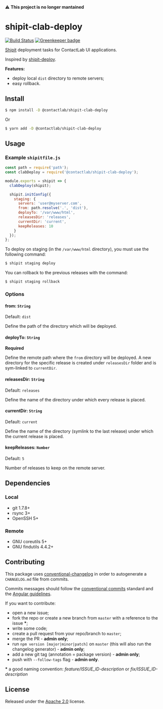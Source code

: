 :warning: **This project is no longer mantained**

# shipit-clab-deploy

[![Build Status](https://travis-ci.org/contactlab/shipit-clab-deploy.svg?branch=master)](https://travis-ci.org/contactlab/shipit-clab-deploy)
[![Greenkeeper badge](https://badges.greenkeeper.io/contactlab/shipit-clab-deploy.svg)](https://greenkeeper.io/)

[Shipit](https://github.com/shipitjs/shipit) deployment tasks for ContactLab UI applications.

Inspired by [shipit-deploy](https://github.com/shipitjs/shipit-deploy).

**Features:**

- deploy local `dist` directory to remote servers;
- easy rollback.

## Install

```sh
$ npm install -D @contactlab/shipit-clab-deploy
```

Or

```sh
$ yarn add -D @contactlab/shipit-clab-deploy
```

## Usage

### Example `shipitfile.js`

```js
const path = require('path');
const clabDeploy = require('@contactlab/shipit-clab-deploy');

module.exports = shipit => {
  clabDeploy(shipit);

  shipit.initConfig({
    staging: {
      servers: 'user@myserver.com',
      from: path.resolve('.', 'dist'),
      deployTo: '/var/www/html',
      releasesDir: 'releases',
      currentDir: 'current',
      keepReleases: 10
    }
  });
};
```

To deploy on staging (in the `/var/www/html` directory), you must use the following command:

```sh
$ shipit staging deploy
```

You can rollback to the previous releases with the command:

```sh
$ shipit staging rollback
```

### Options

#### from: `String`
Default: `dist`

Define the path of the directory which will be deployed.

#### deployTo: `String`
**Required**

Define the remote path where the `from` directory will be deployed. A new directory for the specific release is created under `releasesDir` folder and is sym-linked to `currentDir`.

#### releasesDir: `String`
Default: `releases`

Define the name of the directory under which every release is placed.

#### currentDir: `String`
Default: `current`

Define the name of the directory (symlink to the last release) under which the current release is placed.

#### keepReleases: `Number`
Default: `5`

Number of releases to keep on the remote server.

## Dependencies

### Local

- git 1.7.8+
- rsync 3+
- OpenSSH 5+

### Remote

- GNU coreutils 5+
- GNU findutils 4.4.2+

## Contributing

This package uses [conventional-changelog](https://github.com/conventional-changelog/conventional-changelog) in order to autogenerate a `CHANGELOG.md` file from commits.

Commits messages should follow the [conventional commits](https://conventionalcommits.org/) standard and the [Angular guidelines](https://github.com/angular/angular/blob/master/CONTRIBUTING.md#-commit-message-guidelines).

If you want to contribute:
- open a new issue;
- fork the repo or create a new branch from `master` with a reference to the issue **\***;
- write some code;
- create a pull request from your repo/branch to `master`;
- merge the PR - **admin only**;
- run `npm version [major|minor|patch]` on `master` (this will also run the changelog generator) - **admin only**;
- add a new git tag (annotation = package version) - **admin only**;
- push with `--follow-tags` flag - **admin only**.

**\*** a good naming convention: *feature/ISSUE_ID-description* or *fix/ISSUE_ID-description*

## License

Released under the [Apache 2.0](LICENSE) license.
